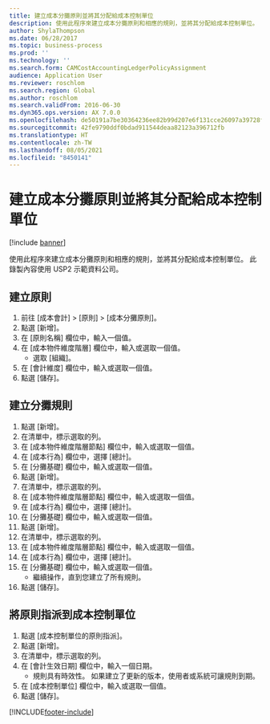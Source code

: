```yaml
---
title: 建立成本分攤原則並將其分配給成本控制單位
description: 使用此程序來建立成本分攤原則和相應的規則，並將其分配給成本控制單位。
author: ShylaThompson
ms.date: 06/28/2017
ms.topic: business-process
ms.prod: ''
ms.technology: ''
ms.search.form: CAMCostAccountingLedgerPolicyAssignment
audience: Application User
ms.reviewer: roschlom
ms.search.region: Global
ms.author: roschlom
ms.search.validFrom: 2016-06-30
ms.dyn365.ops.version: AX 7.0.0
ms.openlocfilehash: de50191a7be30364236ee82b99d207e6f131cce26097a39728fea25e3ef7df9d
ms.sourcegitcommit: 42fe9790ddf0bdad911544deaa82123a396712fb
ms.translationtype: HT
ms.contentlocale: zh-TW
ms.lasthandoff: 08/05/2021
ms.locfileid: "8450141"
---
```

# <a name="create-and-assign-a-cost-allocation-policy-to-a-cost-control-unit"></a>建立成本分攤原則並將其分配給成本控制單位

[!include [banner](../../includes/banner.md)]

使用此程序來建立成本分攤原則和相應的規則，並將其分配給成本控制單位。 此錄製內容使用 USP2 示範資料公司。


## <a name="create-a-policy"></a>建立原則
1. 前往 [成本會計] > [原則] > [成本分攤原則]。
2. 點選 [新增]。
3. 在 [原則名稱] 欄位中，輸入一個值。
4. 在 [成本物件維度階層] 欄位中，輸入或選取一個值。
    * 選取 [組織]。  
5. 在 [會計維度] 欄位中，輸入或選取一個值。
6. 點選 [儲存]。

## <a name="create-allocation-rules"></a>建立分攤規則
1. 點選 [新增]。
2. 在清單中，標示選取的列。
3. 在 [成本物件維度階層節點] 欄位中，輸入或選取一個值。
4. 在 [成本行為] 欄位中，選擇 [總計]。
5. 在 [分攤基礎] 欄位中，輸入或選取一個值。
6. 點選 [新增]。
7. 在清單中，標示選取的列。
8. 在 [成本物件維度階層節點] 欄位中，輸入或選取一個值。
9. 在 [成本行為] 欄位中，選擇 [總計]。
10. 在 [分攤基礎] 欄位中，輸入或選取一個值。
11. 點選 [新增]。
12. 在清單中，標示選取的列。
13. 在 [成本物件維度階層節點] 欄位中，輸入或選取一個值。
14. 在 [成本行為] 欄位中，選擇 [總計]。
15. 在 [分攤基礎] 欄位中，輸入或選取一個值。
    * 繼續操作，直到您建立了所有規則。  
16. 點選 [儲存]。

## <a name="assign-the-policy-to-a-cost-control-unit"></a>將原則指派到成本控制單位
1. 點選 [成本控制單位的原則指派]。
2. 點選 [新增]。
3. 在清單中，標示選取的列。
4. 在 [會計生效日期] 欄位中，輸入一個日期。
    * 規則具有時效性。 如果建立了更新的版本，使用者或系統可讓規則到期。  
5. 在 [成本控制單位] 欄位中，輸入或選取一個值。
6. 點選 [儲存]。



[!INCLUDE[footer-include](../../../includes/footer-banner.md)]